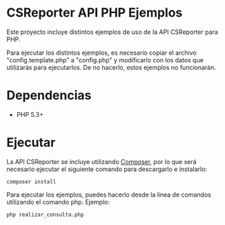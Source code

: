 # CSReporter API PHP Ejemplos

Este proyecto incluye distintos ejemplos de uso de la API CSReporter para PHP.

Para ejecutar los distintos ejemplos, es necesario copiar el archivo 
"config.template.php" a "config.php" y modificarlo con los datos que
utilizarás para ejecutarlos. De no hacerlo, estos ejemplos no funcionarán.

# Dependencias

* PHP 5.3+

# Ejecutar

La API CSReporter se incluye utilizando [Composer](https://getcomposer.org/), por
lo que será necesario ejecutar el siguiente comando para descargarlo e instalarlo:

    composer install

Para ejecutar los ejemplos, puedes hacerlo desde la línea de comandos 
utilizando el comando php. Ejemplo:

    php realizar_consulta.php